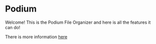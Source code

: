 # Podium

Welcome! This is the Podium File Organizer and here is all the features it can do!




There is more information [here](https://skypi.club/Podium/index.html)